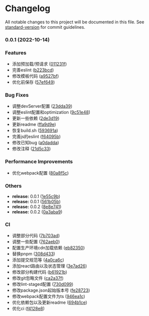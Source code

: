 # Changelog

All notable changes to this project will be documented in this file. See [standard-version](https://github.com/conventional-changelog/standard-version) for commit guidelines.

### 0.0.1 (2022-10-14)


### Features

* 添加预加载/预请求 ([011231f](https://github.com/galaxy-s10/react17-webpack5-template/commit/011231ff077b5e02a2f79d2b46ad16ed513c9d31))
* 完善eslint ([b223bcd](https://github.com/galaxy-s10/react17-webpack5-template/commit/b223bcd90b89d60bb42ca2eb4a7abea5a5bd8c42))
* 修改模板代码 ([a9527bf](https://github.com/galaxy-s10/react17-webpack5-template/commit/a9527bfb1a9424e30d451ca2f4eb8b9c73a9259e))
* 优化前保存 ([57ef649](https://github.com/galaxy-s10/react17-webpack5-template/commit/57ef649974a30adcf237bd463ebe7970c41c86b2))


### Bug Fixes

* 调整devServer配置 ([23dda39](https://github.com/galaxy-s10/react17-webpack5-template/commit/23dda39adcb0a6b17880784a35ffd1c7be5c6941))
* 调整eslint配置和optimization ([9c51e48](https://github.com/galaxy-s10/react17-webpack5-template/commit/9c51e483d2bea9fb4c5dd98ef04ee9855f87d519))
* 更新一些依赖 ([2de3d19](https://github.com/galaxy-s10/react17-webpack5-template/commit/2de3d19d7fdc9ffc0390e68e33d95ed42e905145))
* 更新readme ([ffa9d9e](https://github.com/galaxy-s10/react17-webpack5-template/commit/ffa9d9ef444472be84d3e488d0612997046965c8))
* 恢复build.sh ([593691a](https://github.com/galaxy-s10/react17-webpack5-template/commit/593691a3d0db8caba03f0c76bae7860b9108d096))
* 完善js的eslint ([f64095b](https://github.com/galaxy-s10/react17-webpack5-template/commit/f64095bde51e5a433e212224945537b1ea56baf8))
* 修改已知bug ([a0dadda](https://github.com/galaxy-s10/react17-webpack5-template/commit/a0daddaee33ace3155714c27c467a3bf4194184a))
* 修改注释 ([21d5c33](https://github.com/galaxy-s10/react17-webpack5-template/commit/21d5c339dad5ab585a355c832876c7ae74655ae2))


### Performance Improvements

* 优化webpack配置 ([80a8f5c](https://github.com/galaxy-s10/react17-webpack5-template/commit/80a8f5c5f67a16622eaabc01f269d2b09d4db5f8))


### Others

* **release:** 0.0.1 ([1e55c9b](https://github.com/galaxy-s10/react17-webpack5-template/commit/1e55c9b3c3edc47bc0b42e5a8c1985cd4dab1b02))
* **release:** 0.0.1 ([561b05b](https://github.com/galaxy-s10/react17-webpack5-template/commit/561b05b223b8a1d85b7edb05213cf2ba1238dfac))
* **release:** 0.0.2 ([8e8e741](https://github.com/galaxy-s10/react17-webpack5-template/commit/8e8e741ef7106eeeeb0220fd9c9810d2ea85ecf9))
* **release:** 0.0.2 ([0a3aba9](https://github.com/galaxy-s10/react17-webpack5-template/commit/0a3aba94421de32e9e811a345529ba4fdb109751))


### CI

* 调整部分代码 ([7b703ad](https://github.com/galaxy-s10/react17-webpack5-template/commit/7b703ad523ef06557083afe9a46a5869cf28bb5a))
* 调整一些配置 ([762aeb0](https://github.com/galaxy-s10/react17-webpack5-template/commit/762aeb0db0109c7dd3c4a20900105b404cc3ed67))
* 配置生产环境cdn加载依赖 ([eb82350](https://github.com/galaxy-s10/react17-webpack5-template/commit/eb82350130441154835f797cc786b075e731206f))
* 替换pnpm ([308d433](https://github.com/galaxy-s10/react17-webpack5-template/commit/308d4333007852bc54f35f283cbfb01cc947212b))
* 添加提交规范等 ([4a0ca6c](https://github.com/galaxy-s10/react17-webpack5-template/commit/4a0ca6c0b0d8ae9771cc3232f2d3590995a0fbed))
* 添加react路由以及状态管理 ([3e7ad26](https://github.com/galaxy-s10/react17-webpack5-template/commit/3e7ad26f5c4af919bf93be9c66fec7420cf0aa7b))
* 修改部分构建代码 ([b61921b](https://github.com/galaxy-s10/react17-webpack5-template/commit/b61921b55d0be44c8a687e7f79be0b4a79801d10))
* 修改git忽略文件 ([ca2a37f](https://github.com/galaxy-s10/react17-webpack5-template/commit/ca2a37ffa08403d8ab09f2faea2ae6479684fab9))
* 修改lint-staged配置 ([730d099](https://github.com/galaxy-s10/react17-webpack5-template/commit/730d099a2fb0b061c7a3a4ed04f94c972d7c465e))
* 修改package.json起始版本号 ([fe28723](https://github.com/galaxy-s10/react17-webpack5-template/commit/fe2872350d31fcf3b5de3e127dc76d1f8c621caa))
* 修改webpack配置文件为ts ([946ea1c](https://github.com/galaxy-s10/react17-webpack5-template/commit/946ea1cc8e8ad8170d060317672021fe0adb0e3d))
* 优化依赖包以及更新readme ([694b1ce](https://github.com/galaxy-s10/react17-webpack5-template/commit/694b1cee39628ce67dcaa83c8c2d614af20c7125))
* 优化ci ([f4128e8](https://github.com/galaxy-s10/react17-webpack5-template/commit/f4128e811587eaacd3f6d5718a607dd4237b4afc))
